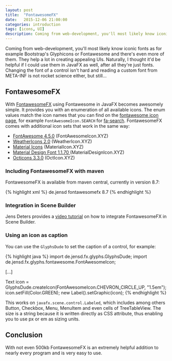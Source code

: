 ```yaml
---
layout: post
title:  "FontawesomeFX"
date:   2015-12-06 21:00:00
categories: introduction
tags: [icons, UI]
description: Coming from web-development, you'll most likely know iconic fonts as for example Bootstrap's Glyphicons or Fontawesome. This articles demonstrates how include Fontawesome in JavaFX applications.
---
```


Coming from web-development, you'll most likely know iconic fonts as for example Bootstrap's Glyphicons or Fontawesome and there's even more of them. They help a lot in creating appealing UIs. Naturally, I thought it'd be helpful if I could use them in JavaFX as well, after all they're just fonts. Changing the font of a control isn't hard and reading a custom font from META-INF is not rocket science either, but still...

## FontawesomeFX

With [FontawesomeFX](https://bitbucket.org/Jerady/fontawesomefx) using Fontawesome in JavaFX becomes awesomely simple. It provides you with an enumeration of all available icons. The enum values match the icon names that you can find on the [fontawesome icon page](https://fortawesome.github.io/Font-Awesome/icons/), for example `FontAwesomeIcon.SEARCH` for [fa-search](http://fortawesome.github.io/Font-Awesome/icon/search/). FontawesomeFX comes with additional icon sets that work in the same way:

 - [FontAwesome 4.5.0](https://fortawesome.github.io/Font-Awesome/) (FontAwesomeIcon.XYZ)
 - [WeatherIcons 2.0](http://erikflowers.github.io/weather-icons/) (WeatherIcon.XYZ)
 - [Material Icons](https://www.google.com/design/icons/) (MaterialIcon.XYZ)
 - [Material Design Font 1.1.70 ](https://materialdesignicons.com/) (MaterialDesignIcon.XYZ)
 - [Octicons 3.3.0](https://octicons.github.com/) (OctIcon.XYZ)

### Including FontawesomeFX with maven

FontawesomeFX is available from maven central, currently in version 8.7:

{% highlight xml %}
<dependency>
  <groupId>de.jensd</groupId>
  <artifactId>fontawesomefx</artifactId>
  <version>8.7</version>
</dependency>
{% endhighlight %}


### Integration in Scene Builder

Jens Deters provides a [video tutorial](https://youtu.be/UM05r6QsSbQ) on how to integrate FontawesomeFX in Scene Builder.

### Using an icon as caption

You can use the `GlyphsDude` to set the caption of a control, for example:

{% highlight java %}
import de.jensd.fx.glyphs.GlyphsDude;
import de.jensd.fx.glyphs.fontawesome.FontAwesomeIcon;

[...]

Text icon = GlyphsDude.createIcon(FontAwesomeIcon.CHEVRON_CIRCLE_UP, "1.5em");
icon.setFill(Color.GREEN);
new Label().setGraphic(icon);
{% endhighlight %}

This works on `javafx.scene.control.Labeled`, which includes among others Button, Checkbox, Menu, MenuItem and even cells of TreeTableView. The size is a string because it is written directly as CSS attribute, thus enabling you to use px or em as sizing units.

## Conclusion

With not even 500kb FontawesomeFX is an extremely helpful addition to nearly every program and is very easy to use.